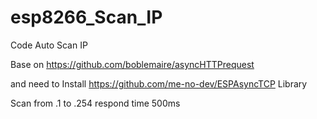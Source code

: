# esp8266_Scan_IP
Code Auto Scan IP


Base on https://github.com/boblemaire/asyncHTTPrequest

and need to Install https://github.com/me-no-dev/ESPAsyncTCP Library

Scan from .1 to .254
respond time 500ms
